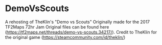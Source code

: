 # DemoVsScouts
A rehosting of TheKlin's "Demo vs Scouts"
Originally made for the 2017 TF2Maps 72hr Jam
Original files can be found here (https://tf2maps.net/threads/demo-vs-scouts.34217/).
Credit to TheKlin for the original game (https://steamcommunity.com/id/theklin/)
